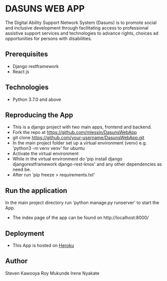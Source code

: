 # DASUNS WEB APP

The Digital Ability Support Network System (Dasuns) is to promote social and inclusive development through facilitating access to professional assistive support services and technologies to advance rights, choices ad opportunities for persons with disabilities. 

##  Prerequisites
* Django restframework
* React js

##  Technologies 
* Python 3.7.0 and above

##  Reproducing the App
* This is a django project with two main apps, frontend and backend.
* Fork the repo at https://github.com/mlessin/DasunsWebApp
* git clone https://github.com/your-username/DasunsWebApp.git
* In the main project folder set up a virtual environment (venv) e.g.
'python3 -m venv venv' for ubuntu
* Activate the virtual environment
* While in the virtual environment do 'pip install django djangorestframework django-rest-knox' and any other dependencies as need be. 
* After run 'pip freeze > requirements.txt'

##  Run the application
In the main project directory run 'python manage.py runserver'
to start the App. 
* The index  page of the app can be found on  http://localhost:8000/


## Deployment 
* This App is hosted on [Heroku](https://xxxxxx.herokuapp.com/)


## Author 
Steven Kawooya
Roy Mukunde
Irene Nyakate
